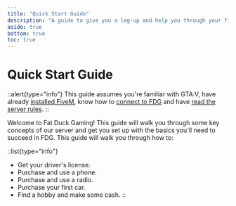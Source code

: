 ```yaml
---
title: "Quick Start Guide"
description: "A guide to give you a leg-up and help you through your first day on FDG."
aside: true
bottom: true
toc: true
---
```


# Quick Start Guide

::alert{type="info"}
This guide assumes you're familiar with GTA:V, have already [installed FiveM](/getting-started/installation), know how to [connect to FDG](/getting-started/how-to-connect) and have [read the server rules](/rules/rules-overview).
::

Welcome to Fat Duck Gaming! This guide will walk you through some key concepts of our server and get you set up with the basics you'll need to succeed in FDG. This guide will walk you through how to:

::list{type="info"}
- Get your driver's license.
- Purchase and use a phone.
- Purchase and use a radio.
- Purchase your first car.
- Find a hobby and make some cash.
::

